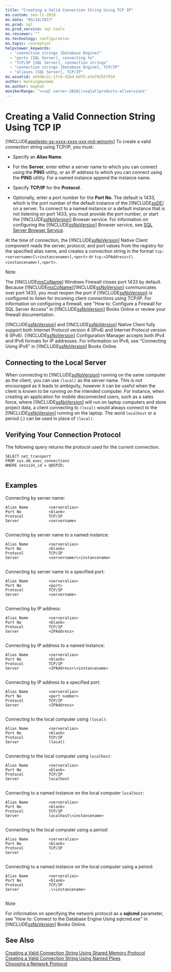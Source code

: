 ```yaml
---
title: "Creating a Valid Connection String Using TCP IP"
ms.custom: seo-lt-2019
ms.date: "03/14/2017"
ms.prod: sql
ms.prod_service: sql-tools
ms.reviewer: ""
ms.technology: configuration
ms.topic: conceptual
helpviewer_keywords: 
  - "connection strings [Database Engine]"
  - "ports [SQL Server], connecting to"
  - "TCP/IP [SQL Server], connection strings"
  - "connection strings [Database Engine], TCP/IP"
  - "aliases [SQL Server], TCP/IP"
ms.assetid: ee5dbc2c-1fc6-42bd-bdf5-efa792557934
author: markingmyname
ms.author: maghan
monikerRange: ">=sql-server-2016||=sqlallproducts-allversions"
---
```

# Creating a Valid Connection String Using TCP IP
[!INCLUDE[appliesto-ss-xxxx-xxxx-xxx-md-winonly](../../includes/appliesto-ss-xxxx-xxxx-xxx-md-winonly.md)]
  To create a valid connection string using TCP/IP, you must:  
  
-   Specify an **Alias Name**.  
  
-   For the **Server**, enter either a server name to which you can connect using the **PING** utility, or an IP address to which you can connect using the **PING** utility. For a named instance append the instance name.  
  
-   Specify **TCP/IP** for the **Protocol**.  
  
-   Optionally, enter a port number for the **Port No**. The default is 1433, which is the port number of the default instance of the [!INCLUDE[ssDE](../../includes/ssde-md.md)] on a server. To connect to a named instance or a default instance that is not listening on port 1433, you must provide the port number, or start the [!INCLUDE[ssNoVersion](../../includes/ssnoversion-md.md)] Browser service. For information on configuring the [!INCLUDE[ssNoVersion](../../includes/ssnoversion-md.md)] Browser service, see [SQL Server Browser Service](../../tools/configuration-manager/sql-server-browser-service.md).  
  
 At the time of connection, the [!INCLUDE[ssNoVersion](../../includes/ssnoversion-md.md)] Native Client component reads the server, protocol, and port values from the registry for the specified alias name, and creates a connection string in the format `tcp:<servername>[\<instancename>],<port>` or `tcp:<IPAddress>[\<instancename>],<port>`.  
  
> [!NOTE]
>  The [!INCLUDE[msCoName](../../includes/msconame-md.md)] Windows Firewall closes port 1433 by default. Because [!INCLUDE[msCoName](../../includes/msconame-md.md)][!INCLUDE[ssNoVersion](../../includes/ssnoversion-md.md)] communicates over port 1433, you must reopen the port if [!INCLUDE[ssNoVersion](../../includes/ssnoversion-md.md)] is configured to listen for incoming client connections using TCP/IP. For information on configuring a firewall, see "How to: Configure a Firewall for SQL Server Access" in [!INCLUDE[ssNoVersion](../../includes/ssnoversion-md.md)] Books Online or review your firewall documentation.  
  
 [!INCLUDE[ssNoVersion](../../includes/ssnoversion-md.md)] and [!INCLUDE[ssNoVersion](../../includes/ssnoversion-md.md)] Native Client fully support both Internet Protocol version 4 (IPv4) and Internet Protocol version 6 (IPv6). [!INCLUDE[ssNoVersion](../../includes/ssnoversion-md.md)] Configuration Manager accepts both IPv4 and IPv6 formats for IP addresses. For information on IPv6, see "Connecting Using IPv6" in [!INCLUDE[ssNoVersion](../../includes/ssnoversion-md.md)] Books Online.  
  
## Connecting to the Local Server  
 When connecting to [!INCLUDE[ssNoVersion](../../includes/ssnoversion-md.md)] running on the same computer as the client, you can use `(local)` as the server name. This is not encouraged as it leads to ambiguity, however it can be useful when the client is known to be running on the intended computer. For instance, when creating an application for mobile disconnected users, such as a sales force, where [!INCLUDE[ssNoVersion](../../includes/ssnoversion-md.md)] will run on laptop computers and store project data, a client connecting to `(local)` would always connect to the [!INCLUDE[ssNoVersion](../../includes/ssnoversion-md.md)] running on the laptop. The word `localhost` or a period (**.**) can be used in place of `(local)`.  
  
## Verifying Your Connection Protocol  
 The following query returns the protocol used for the current connection.  
  
```  
SELECT net_transport   
FROM sys.dm_exec_connections   
WHERE session_id = @@SPID;  
  
```  
  
## Examples  
 Connecting by server name:  
  
```  
Alias Name         <serveralias>  
Port No            <blank>  
Protocol           TCP/IP  
Server             <servername>  
  
```  
  
 Connecting by server name to a named instance:  
  
```  
Alias Name         <serveralias>  
Port No            <blank>  
Protocol           TCP/IP  
Server             <servername>\<instancename>  
  
```  
  
 Connecting by server name to a specified port:  
  
```  
Alias Name         <serveralias>  
Port No            <port>  
Protocol           TCP/IP  
Server             <servername>  
  
```  
  
 Connecting by IP address:  
  
```  
Alias Name         <serveralias>  
Port No            <blank>  
Protocol           TCP/IP  
Server             <IPAddress>  
  
```  
  
 Connecting by IP address to a named instance:  
  
```  
Alias Name         <serveralias>  
Port No            <blank>  
Protocol           TCP/IP  
Server             <IPAddress>\<instancename>  
  
```  
  
 Connecting by IP address to a specified port:  
  
```  
Alias Name         <serveralias>  
Port No            <port number>  
Protocol           TCP/IP  
Server             <IPAddress>  
  
```  
  
 Connecting to the local computer using `(local)`:  
  
```  
Alias Name         <serveralias>  
Port No            <blank>  
Protocol           TCP/IP  
Server             (local)  
  
```  
  
 Connecting to the local computer using `localhost`:  
  
```  
Alias Name         <serveralias>  
Port No            <blank>  
Protocol           TCP/IP  
Server             localhost  
  
```  
  
 Connecting to a named instance on the local computer `localhost`:  
  
```  
Alias Name         <serveralias>  
Port No            <blank>  
Protocol           TCP/IP  
Server             localhost\<instancename>  
  
```  
  
 Connecting to the local computer using a period:  
  
```  
Alias Name         <serveralias>  
Port No            <blank>  
Protocol           TCP/IP  
Server             .  
  
```  
  
 Connecting to a named instance on the local computer using a period:  
  
```  
Alias Name         <serveralias>  
Port No            <blank>  
Protocol           TCP/IP  
Server             .\<instancename>  
  
```  
  
> [!NOTE]  
>  For information on specifying the network protocol as a **sqlcmd** parameter, see "How to: Connect to the Database Engine Using sqlcmd.exe" in [!INCLUDE[ssNoVersion](../../includes/ssnoversion-md.md)] Books Online.  
  
## See Also  
 [Creating a Valid Connection String Using Shared Memory Protocol](../../tools/configuration-manager/creating-a-valid-connection-string-using-shared-memory-protocol.md)   
 [Creating a Valid Connection String Using Named Pipes](https://msdn.microsoft.com/library/90930ff2-143b-4651-8ae3-297103600e4f)   
 [Choosing a Network Protocol](https://msdn.microsoft.com/library/6565fb7d-b076-4447-be90-e10d0dec359a)  
  
  
